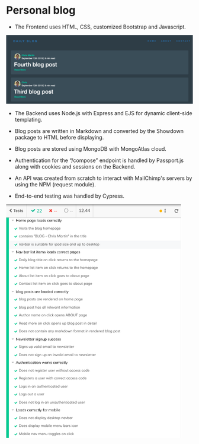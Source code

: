 # Personal blog 

* The Frontend uses HTML, CSS, customized Bootstrap and Javascript.

![](public/images/homepage.png)

* The Backend uses Node.js with Express and EJS for dynamic client-side templating. 

* Blog posts are written in Markdown and converted by the Showdown package to HTML before displaying.

* Blog posts are stored using MongoDB with MongoAtlas cloud. 

* Authentication for the “/compose” endpoint is handled by Passport.js along with cookies and sessions on the Backend.

* An API was created from scratch to interact with MailChimp's servers by using the NPM (request module). 

* End-to-end testing was handled by Cypress.

![](public/images/Cypress-tests.png)